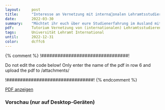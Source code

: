 ```yaml
---
layout:     post
title:      "Interesse an Vernetzung mit interna􀀁onalen Lehramtsstudierenden"
date:       2022-03-30
summary:    "Möchtet ihr euch über eure Studienerfahrung im Ausland mit anderen zukün􀀂igen Lehrer:innen austauschen? Mehr über das Schulsystem, die Lehrer:innenausbildung oder allgemeine Probleme an Schulen in verschiedenen Ländern erfahren?"
pdf:        Tutorium Vernetzung von (internationalen) Lehramtsstudierenden.pdf
tags:       Universität Lehramt International
until:		2022-12-31
color:      dcffc6
---
```


{% comment %}
!################################!

Do not edit the code below! Only enter the name of the pdf in row 6 and upload the pdf to /attachments/

!################################!
{% endcomment %}

<a class="btn btn-primary" href="{{ site.url }}/attachments/{{page.pdf}}">PDF anzeigen</a>

<h3>Vorschau (nur auf Desktop-Geräten)</h3>
<div class="d-none d-sm-block">
    <object data="{{ site.url }}/attachments/{{page.pdf}}" width="100%" height="1010" type='application/pdf'>
    </object>
</div>
